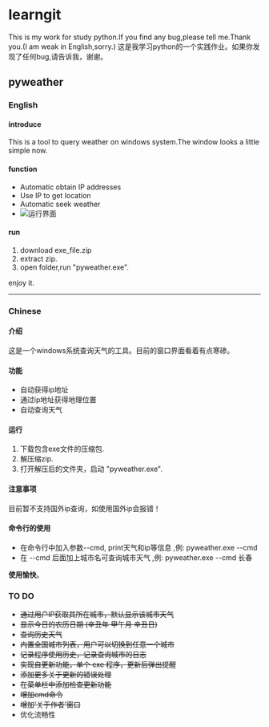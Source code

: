 # learngit
This is my work for study python.If you find any bug,please tell me.Thank you.(I am weak in English,sorry.)
这是我学习python的一个实践作业。如果你发现了任何bug,请告诉我，谢谢。
## **pyweather**
### English
#### **introduce**
This is a tool to query weather on windows system.The window looks a little simple now.
#### **function**
- Automatic obtain IP addresses
- Use IP to get location
- Automatic seek weather
- ![运行界面](https://pic.imgdb.cn/item/60dbe1c85132923bf84d41c2.png)
#### **run**
1. download exe_file.zip
2. extract zip.
3. open folder,run "pyweather.exe".

enjoy it.

****
### Chinese
#### **介绍**
这是一个windows系统查询天气的工具。目前的窗口界面看着有点寒碜。
#### **功能**
- 自动获得ip地址
- 通过ip地址获得地理位置
- 自动查询天气
#### **运行**
1. 下载包含exe文件的压缩包.
2. 解压缩zip.
3. 打开解压后的文件夹，启动 "pyweather.exe".
#### **注意事项**
 目前暂不支持国外ip查询，如使用国外ip会报错！
#### 命令行的使用
- 在命令行中加入参数--cmd, print天气和ip等信息 ,例: pyweather.exe --cmd
- 在 --cmd 后面加上城市名可查询城市天气 ,例: pyweather.exe --cmd 长春

**使用愉快**。
### **TO DO**
- ~~通过用户IP获取其所在城市，默认显示该城市天气~~
- ~~显示今日的农历日期 (辛丑年 甲午月 辛丑日)~~
- ~~查询历史天气~~
- ~~内置全国城市列表，用户可以切换到任意一个城市~~
- ~~记录程序使用历史，记录查询城市的日志~~
- ~~实现自更新功能，单个 exe 程序，更新后弹出提醒~~
- ~~添加更多关于更新的错误处理~~
- ~~在菜单栏中添加检查更新功能~~
- ~~增加cmd命令~~
- ~~增加'关于作者'窗口~~
- 优化流畅性








